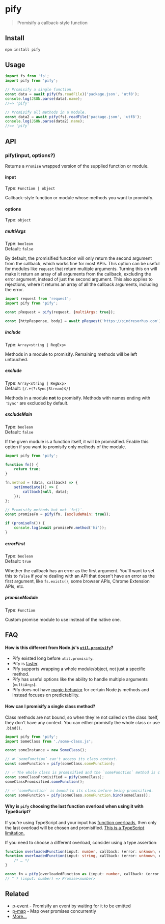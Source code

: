 # pify

> Promisify a callback-style function

## Install

```sh
npm install pify
```

## Usage

```js
import fs from 'fs';
import pify from 'pify';

// Promisify a single function.
const data = await pify(fs.readFile)('package.json', 'utf8');
console.log(JSON.parse(data).name);
//=> 'pify'

// Promisify all methods in a module.
const data2 = await pify(fs).readFile('package.json', 'utf8');
console.log(JSON.parse(data2).name);
//=> 'pify'
```

## API

### pify(input, options?)

Returns a `Promise` wrapped version of the supplied function or module.

#### input

Type: `Function | object`

Callback-style function or module whose methods you want to promisify.

#### options

Type: `object`

##### multiArgs

Type: `boolean`\
Default: `false`

By default, the promisified function will only return the second argument from the callback, which works fine for most APIs. This option can be useful for modules like `request` that return multiple arguments. Turning this on will make it return an array of all arguments from the callback, excluding the error argument, instead of just the second argument. This also applies to rejections, where it returns an array of all the callback arguments, including the error.

```js
import request from 'request';
import pify from 'pify';

const pRequest = pify(request, {multiArgs: true});

const [httpResponse, body] = await pRequest('https://sindresorhus.com');
```

##### include

Type: `Array<string | RegExp>`

Methods in a module to promisify. Remaining methods will be left untouched.

##### exclude

Type: `Array<string | RegExp>`\
Default: `[/.+(?:Sync|Stream)$/]`

Methods in a module **not** to promisify. Methods with names ending with `'Sync'` are excluded by default.

##### excludeMain

Type: `boolean`\
Default: `false`

If the given module is a function itself, it will be promisified. Enable this option if you want to promisify only methods of the module.

```js
import pify from 'pify';

function fn() {
	return true;
}

fn.method = (data, callback) => {
	setImmediate(() => {
		callback(null, data);
	});
};

// Promisify methods but not `fn()`.
const promiseFn = pify(fn, {excludeMain: true});

if (promiseFn()) {
	console.log(await promiseFn.method('hi'));
}
```

##### errorFirst

Type: `boolean`\
Default: `true`

Whether the callback has an error as the first argument. You'll want to set this to `false` if you're dealing with an API that doesn't have an error as the first argument, like `fs.exists()`, some browser APIs, Chrome Extension APIs, etc.

##### promiseModule

Type: `Function`

Custom promise module to use instead of the native one.

## FAQ

#### How is this different from Node.js's [`util.promisify`](https://nodejs.org/api/util.html#util_util_promisify_original)?

- Pify existed long before `util.promisify`.
- Pify is [faster](https://github.com/sindresorhus/pify/issues/41#issuecomment-429988506).
- Pify supports wrapping a whole module/object, not just a specific method.
- Pify has useful options like the ability to handle multiple arguments (`multiArgs`).
- Pify does not have [magic behavior](https://nodejs.org/api/util.html#util_custom_promisified_functions) for certain Node.js methods and instead focuses on predictability.

#### How can I promisify a single class method?

Class methods are not bound, so when they're not called on the class itself, they don't have any context. You can either promisify the whole class or use `.bind()`.

```js
import pify from 'pify';
import SomeClass from './some-class.js';

const someInstance = new SomeClass();

// ❌ `someFunction` can't access its class context.
const someFunction = pify(someClass.someFunction);

// ✅ The whole class is promisified and the `someFunction` method is called on its class.
const someClassPromisified = pify(someClass);
someClassPromisified.someFunction();

// ✅ `someFunction` is bound to its class before being promisified.
const someFunction = pify(someClass.someFunction.bind(someClass));
```

#### Why is `pify` choosing the last function overload when using it with TypeScript?

If you're using TypeScript and your input has [function overloads](https://www.typescriptlang.org/docs/handbook/2/functions.html#function-overloads), then only the last overload will be chosen and promisified. [This is a TypeScript limitation.](https://github.com/microsoft/TypeScript/issues/32164)

If you need to choose a different overload, consider using a type assertion:

```ts
function overloadedFunction(input: number, callback: (error: unknown, data: number => void): void
function overloadedFunction(input: string, callback: (error: unknown, data: string) => void): void {
	/* … */
}

const fn = pify(overloadedFunction as (input: number, callback: (error: unknown, data: number) => void) => void)
// ^ ? (input: number) => Promise<number>
```

## Related

- [p-event](https://github.com/sindresorhus/p-event) - Promisify an event by waiting for it to be emitted
- [p-map](https://github.com/sindresorhus/p-map) - Map over promises concurrently
- [More…](https://github.com/sindresorhus/promise-fun)
